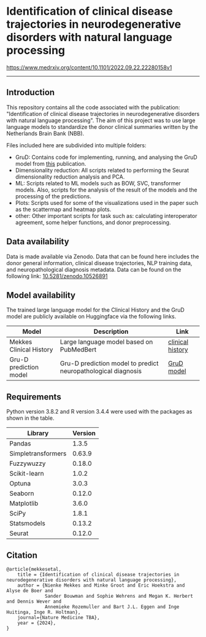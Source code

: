 # Identification of clinical disease trajectories in neurodegenerative disorders with natural language processing

https://www.medrxiv.org/content/10.1101/2022.09.22.22280158v1

---

## Introduction
This repository contains all the code associated with the publication: "Identification of clinical disease trajectories in neurodegenerative disorders with natural language processing". The aim of this project was to use large language models to standardize the donor clinical summaries written by the Netherlands Brain Bank (NBB). 

Files included here are subdivided into multiple folders:  
- GruD: Contains code for implementing, running, and analysing the GruD model from [this](https://www.nature.com/articles/s41598-018-24271-9) publication.  
- Dimensionality reduction: All scripts related to performing the Seurat dimensionality reduction analysis and PCA.
- ML: Scripts related to ML models such as BOW, SVC, transformer models. Also, scripts for the analysis of the result of the models and the processing of the predictions.
- Plots: Scripts used for some of the visualizations used in the paper such as the scattermap and heatmap plots.
- other: Other important scripts for task such as: calculating interoperator agreement, some helper functions, and donor preprocessing.

## Data availability
Data is made available via Zenodo. Data that can be found here includes the donor general information, clinical disease trajectories, NLP training data, and neuropathological diagnosis metadata. Data can be found on the following link: [10.5281/zenodo.10526891](https://zenodo.org/records/10526891)


## Model availability
The trained large language model for the Clinical History and the GruD model are publicly available on Huggingface via the following links.

| Model | Description | Link |
|----------|----------|----------|
| Mekkes Clinical History | Large language model based on PubMedBert | [clinical history](https://huggingface.co/NND-project/Clinical_History_Mekkes_PubmedBert) |
| Gru-D prediction model | Gru-D prediction model to predict neuropathological diagnosis | [GruD model](https://huggingface.co/NND-project/Clinical_History_Mekkes_GruD) |

## Requirements

Python version 3.8.2 and R version 3.4.4 were used with the packages as shown in the table.

| Library | Version | 
|----------|----------|
| Pandas |  1.3.5 | 
| Simpletransformers | 0.63.9 | 
| Fuzzywuzzy | 0.18.0 | 
| Scikit-learn | 1.0.2 | 
| Optuna | 3.0.3 | 
| Seaborn | 0.12.0 | 
| Matplotlib | 3.6.0 | 
| SciPy | 1.8.1 | 
| Statsmodels | 0.13.2 | 
| Seurat | 0.12.0 | 


## Citation
<needs to be fully updated>
  
```
@article{mekkesetal,
    title = {Identification of clinical disease trajectories in neurodegenerative disorders with natural language processing},
    author = {Nienke Mekkes and Minke Groot and Eric Hoekstra and Alyse de Boer and
              Sander Bouwman and Sophie Wehrens and Megan K. Herbert and Dennis Wever and
              Annemieke Rozemuller and Bart J.L. Eggen and Inge Huitinga, Inge R. Holtman},
    journal={Nature Medicine TBA},
    year = {2024},
}
```